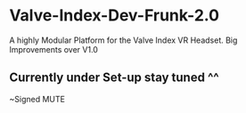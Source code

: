 # Valve-Index-Dev-Frunk-2.0
A highly Modular Platform for the Valve Index VR Headset. Big Improvements over V1.0


## Currently under Set-up stay tuned ^^
~Signed MUTE
